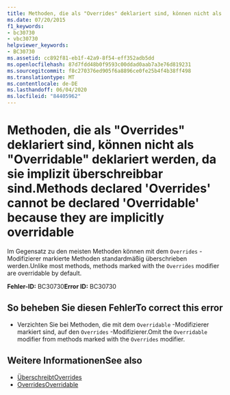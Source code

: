 ```yaml
---
title: Methoden, die als "Overrides" deklariert sind, können nicht als "Overridable" deklariert werden, da sie implizit überschreibbar sind.
ms.date: 07/20/2015
f1_keywords:
- bc30730
- vbc30730
helpviewer_keywords:
- BC30730
ms.assetid: cc892f81-eb1f-42a9-8f54-eff352adb5dd
ms.openlocfilehash: 87d7fdd48b0f9593c00ddad0aab7a3e76d819231
ms.sourcegitcommit: f8c270376ed905f6a8896ce0fe25b4f4b38ff498
ms.translationtype: MT
ms.contentlocale: de-DE
ms.lasthandoff: 06/04/2020
ms.locfileid: "84405962"
---
```

# <a name="methods-declared-overrides-cannot-be-declared-overridable-because-they-are-implicitly-overridable"></a><span data-ttu-id="0c537-102">Methoden, die als "Overrides" deklariert sind, können nicht als "Overridable" deklariert werden, da sie implizit überschreibbar sind.</span><span class="sxs-lookup"><span data-stu-id="0c537-102">Methods declared 'Overrides' cannot be declared 'Overridable' because they are implicitly overridable</span></span>
<span data-ttu-id="0c537-103">Im Gegensatz zu den meisten Methoden können mit dem `Overrides` -Modifizierer markierte Methoden standardmäßig überschrieben werden.</span><span class="sxs-lookup"><span data-stu-id="0c537-103">Unlike most methods, methods marked with the `Overrides` modifier are overridable by default.</span></span>  
  
 <span data-ttu-id="0c537-104">**Fehler-ID:** BC30730</span><span class="sxs-lookup"><span data-stu-id="0c537-104">**Error ID:** BC30730</span></span>  
  
## <a name="to-correct-this-error"></a><span data-ttu-id="0c537-105">So beheben Sie diesen Fehler</span><span class="sxs-lookup"><span data-stu-id="0c537-105">To correct this error</span></span>  
  
- <span data-ttu-id="0c537-106">Verzichten Sie bei Methoden, die mit dem `Overridable` -Modifizierer markiert sind, auf den `Overrides` -Modifizierer.</span><span class="sxs-lookup"><span data-stu-id="0c537-106">Omit the `Overridable` modifier from methods marked with the `Overrides` modifier.</span></span>  
  
## <a name="see-also"></a><span data-ttu-id="0c537-107">Weitere Informationen</span><span class="sxs-lookup"><span data-stu-id="0c537-107">See also</span></span>

- [<span data-ttu-id="0c537-108">Überschreibt</span><span class="sxs-lookup"><span data-stu-id="0c537-108">Overrides</span></span>](../language-reference/modifiers/overrides.md)
- [<span data-ttu-id="0c537-109">Overrides</span><span class="sxs-lookup"><span data-stu-id="0c537-109">Overridable</span></span>](../language-reference/modifiers/overridable.md)
